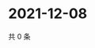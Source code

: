 # 2021-12-08

共 0 条

<!-- BEGIN WEIBO -->
<!-- 最后更新时间 Wed Dec 08 2021 06:08:50 GMT+0800 (China Standard Time) -->

<!-- END WEIBO -->
